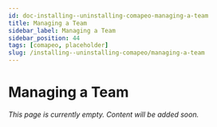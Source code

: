 ```yaml
---
id: doc-installing--uninstalling-comapeo-managing-a-team
title: Managing a Team
sidebar_label: Managing a Team
sidebar_position: 44
tags: [comapeo, placeholder]
slug: /installing--uninstalling-comapeo/managing-a-team
---
```


# Managing a Team

*This page is currently empty. Content will be added soon.*
